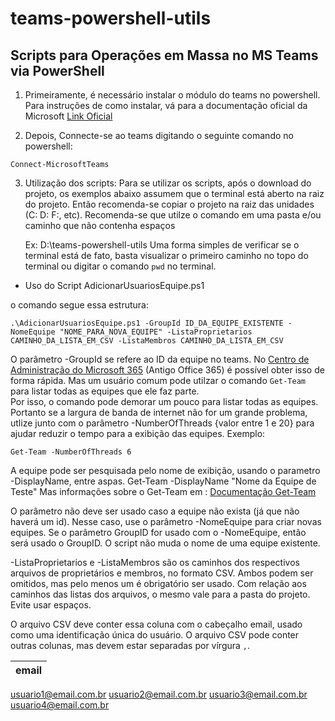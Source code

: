 # teams-powershell-utils
## Scripts para Operações em Massa no MS Teams via PowerShell

1. Primeiramente, é necessário instalar o módulo do teams no powershell. Para instruções de como instalar, vá para a documentação oficial da Microsoft 
[Link Oficial](https://docs.microsoft.com/pt-br/microsoftteams/teams-powershell-install)

2. Depois, Connecte-se ao teams digitando o seguinte comando no powershell:

```
Connect-MicrosoftTeams 
```
3. Utilização dos scripts:
   Para se utilizar os scripts, após o download do projeto, os exemplos abaixo assumem que o terminal está aberto na raiz do projeto.
   Então recomenda-se copiar o projeto na raiz das unidades (C: D: F:, etc). Recomenda-se que utilze o comando em uma pasta e/ou caminho que não contenha espaços
   
   Ex: D:\teams-powershell-utils
   Uma forma simples de verificar se o terminal está de fato, basta visualizar o primeiro caminho no topo do terminal ou digitar o comando ```pwd``` no terminal.
   
  - Uso do Script AdicionarUsuariosEquipe.ps1
  
  o comando segue essa estrutura:
  ```
  .\AdicionarUsuariosEquipe.ps1 -GroupId ID_DA_EQUIPE_EXISTENTE -NomeEquipe "NOME_PARA_NOVA_EQUIPE" -ListaProprietarios CAMINHO_DA_LISTA_EM_CSV -ListaMembros CAMINHO_DA_LISTA_EM_CSV
  ```
  O parâmetro -GroupId se refere ao ID da equipe no teams. No [Centro de Administração do Microsoft 365](https://admin.microsoft.com/) (Antigo Office 365) é possível obter isso de forma rápida. Mas um usuário comum pode utilzar o comando ```Get-Team``` para listar todas as equipes que ele faz parte.
</br>Por isso, o comando pode demorar um pouco para listar todas as equipes. 
</br> Portanto se a largura de banda de internet não for um grande problema, utlize junto com o parâmetro -NumberOfThreads {valor entre 1 e 20} para ajudar reduzir o tempo para a exibição das equipes.
Exemplo: 
```
Get-Team -NumberOfThreads 6
```
A equipe pode ser pesquisada pelo nome de exibição, usando o parametro -DisplayName, entre aspas.
Get-Team -DisplayName "Nome da Equipe de Teste"
Mas informações sobre o Get-Team em : [Documentação Get-Team ](https://docs.microsoft.com/en-us/powershell/module/teams/get-team?view=teams-ps)

O parâmetro não deve ser usado caso a equipe não exista (já que não haverá um id). Nesse caso, use o parâmetro -NomeEquipe para criar novas equipes.
Se o parâmetro GroupID for usado com o -NomeEquipe, então será usado o GroupID. O script não muda o nome de uma equipe existente.

-ListaProprietarios e -ListaMembros são os caminhos dos respectivos arquivos de proprietários e membros, no formato CSV. Ambos podem ser omitidos, mas pelo menos um é obrigatório ser usado. Com relação aos caminhos das listas dos arquivos, o mesmo vale para a pasta do projeto. Evite usar espaços.

O arquivo CSV deve conter essa coluna com o cabeçalho email, usado como uma identificação única do usuário. O arquivo CSV pode conter outras colunas, mas devem estar separadas por vírgura ```,```.

email | 
------------ | 
usuario1@email.com.br
usuario2@email.com.br
usuario3@email.com.br
usuario4@email.com.br
